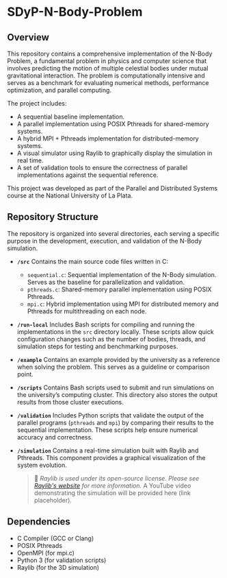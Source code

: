 # SDyP-N-Body-Problem

## Overview
This repository contains a comprehensive implementation of the N-Body Problem, a fundamental problem in physics and computer science that involves predicting the motion of multiple celestial bodies under mutual gravitational interaction. The problem is computationally intensive and serves as a benchmark for evaluating numerical methods, performance optimization, and parallel computing.

The project includes:

+ A sequential baseline implementation.
+ A parallel implementation using POSIX Pthreads for shared-memory systems.
+ A hybrid MPI + Pthreads implementation for distributed-memory systems.
+ A visual simulator using Raylib to graphically display the simulation in real time.
+ A set of validation tools to ensure the correctness of parallel implementations against the sequential reference.

This project was developed as part of the Parallel and Distributed Systems course at the National University of La Plata.

## Repository Structure

The repository is organized into several directories, each serving a specific purpose in the development, execution, and validation of the N-Body simulation.

* **`/src`** Contains the main source code files written in C:
  * `sequential.c`: Sequential implementation of the N-Body simulation. Serves as the baseline for parallelization and validation.
  * `pthreads.c`: Shared-memory parallel implementation using POSIX Pthreads.
  * `mpi.c`: Hybrid implementation using MPI for distributed memory and Pthreads for multithreading on each node.

* **`/run-local`** Includes Bash scripts for compiling and running the implementations in the `src` directory locally. These scripts allow quick configuration changes such as the number of bodies, threads, and simulation steps for testing and benchmarking purposes.

* **`/example`** Contains an example provided by the university as a reference when solving the problem. This serves as a guideline or comparison point.

* **`/scripts`** Contains Bash scripts used to submit and run simulations on the university’s computing cluster. This directory also stores the output results from those cluster executions.

* **`/validation`** Includes Python scripts that validate the output of the parallel programs (`pthreads` and `mpi`) by comparing their results to the sequential implementation. These scripts help ensure numerical accuracy and correctness.

* **`/simulation`** Contains a real-time simulation built with Raylib and Pthreads. This component provides a graphical visualization of the system evolution.

  > 📌 *Raylib is used under its open-source license. Please see [Raylib's website](https://www.raylib.com/) for more information.*
  > A YouTube video demonstrating the simulation will be provided here (link placeholder).

## Dependencies
+ C Compiler (GCC or Clang)
+ POSIX Pthreads
+ OpenMPI (for mpi.c)
+ Python 3 (for validation scripts)
+ Raylib (for the 3D simulation)